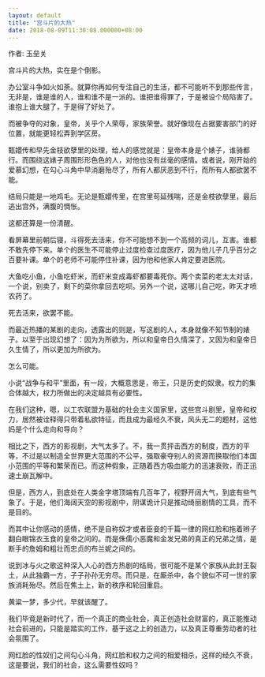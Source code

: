 ```yaml
---
layout: default
title: "宫斗片的大热"
date: 2018-08-09T11:30:08.000000+08:00
---
```


作者: 玉垒关

宫斗片的大热，实在是个倒影。

办公室斗争如火如荼。就算你再如何专注自己的生活，都不可能听不到那些传言，无非是，谁是谁的人，谁和谁不是一派的。谁把谁得罪了，于是被设个局陷害了。谁抱上谁大腿了，于是得了好处了。

而被争夺的对象，皇帝，关乎个人荣辱，家族荣誉。就好像现在占据要害部门的好位置，就能更轻松弄到学区房。

甄嬛传和早先金枝欲孽里的处理，给人的感觉就是：皇帝本身是个婊子，谁骑都行。而围绕这婊子周围形形色色的人，对他也没有丝毫的感情。或者说，刚开始的爱慕幻想，在勾心斗角中早消磨殆尽了，所有人都厌恶到不行，而所有人都欲罢不能。

结局只能是一地鸡毛。无论是甄嬛传里，在宫里苟延残喘，还是金枝欲孽里，最后逃出宫外，满腹的惆怅。

这都还算是一份清醒。

看屏幕里前朝后寝，斗得死去活来，你不可能想不到一个高频的词儿，互害。谁都不敢先停下来。单个的医生不可能停止过度检查过度医疗，因为他儿子几乎百分之百要补课。单个的老师不可能停住补课，因为他和他家人肯定要进医院。

大鱼吃小鱼，小鱼吃虾米，而虾米变成毒虾都要毒死你。两个卖菜的老太太对话，一个说，别卖了，剩下的菜你拿回去吃呗。另外一个说，这哪儿自己吃，昨天才喷农药了。

死去活来，欲罢不能。

而最近热播的某剧的走向，透露出的则是，写这剧的人，本身就像不知节制的婊子。以至于出现幻想了：因为为所欲为，所以和皇帝日久情深了，又因为和皇帝日久生情了，所以更加为所欲为。

怎么可能。

小说‌‌“战争与和平‌‌”里面，有一段，大概意思是，帝王，只是历史的奴隶。权力的集合体越大，权力所做出的决定越具有必要性。

在我们这种，嗯，以工农联盟为基础的社会主义国家里，这些宫斗剧里，皇帝和权力，居然被诠释得只带着私欲特征，而且成为最经久不衰，风头无二的题材，这他妈是个什么走向和导向？

相比之下，西方的影视剧，大气太多了。不，我一贯抨击西方的制度，西方的平等，不过是以制造全世界更大范围的不公平，强取豪夺别人的资源而换取他们本国小范围的平等和繁荣而已。而这种假象，正随着西方吸血能力的迅速衰败，而正迅速土崩瓦解中。

但是，西方人，到底处在人类金字塔顶端有几百年了，视野开阔大气，到底有些气象了。于是，他们海阔天空的影视剧中，阴谋诡计只是推动绮丽剧情的工具，而不是目的。

而其中让你感动的感情，绝不是自称奴才或者臣妾的千篇一律的网红脸和拖着辫子翻白眼锦衣玉食的皇帝之间的。而是侏儒小恶魔和金发兄弟的真正的兄弟之情，是断手的詹姆和粗壮而忠贞的布兰妮之间的。

说到冰与火之歌这种深入人心的西方热剧的结局，很可能不是某个家族从此封王裂土，从此独霸一方，子子孙孙无穷尽。而只是，在厮杀中，各个貌似不可一世的家族消耗殆尽。然后在焦土上，新的秩序和轮回重启。

黄粱一梦，多少代，早就该醒了。

我们毕竟是新时代了，而一个真正的商业社会，真正创造社会财富的，真正能推动社会前进的，只能是踏实的工作，基于这之上的创造力，以及真正尊重劳动者的社会氛围了。

网红脸的性奴们之间勾心斗角，网红脸和权力之间的相爱相杀，这样的经久不衰，这是要说，我们的社会，这么需要性奴吗？


